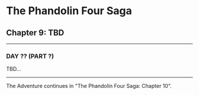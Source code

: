 # The Phandolin Four Saga

## Chapter 9: TBD

---

### DAY ?? (PART ?)

TBD...

---

The Adventure continues in "The Phandolin Four Saga: Chapter 10".
